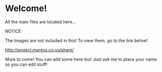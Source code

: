 Welcome!
====

All the main files are located here...

NOTICE:

The Images are not included in this! To view them, go to the link below!

http://project.mantos.co.vu/share/


More to come! You can add some here too! Just ask me to place your name so you can edit stuff!
